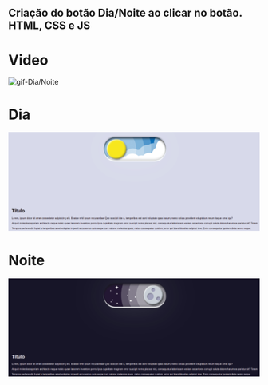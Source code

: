 ## Criação do botão Dia/Noite ao clicar no botão. HTML, CSS e JS

# Video
![gif-Dia/Noite](./img/dia-noite.gif)

# Dia
![Dia](./img/dia.png)

# Noite
![Noite](./img/noite.png)
